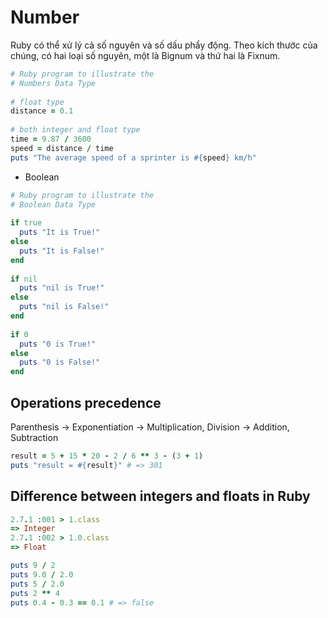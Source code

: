 # Number

Ruby có thể xử lý cả số nguyên và số dấu phẩy động. Theo kích thước của chúng, có hai loại số nguyên, một là Bignum và thứ hai là Fixnum.

```ruby
# Ruby program to illustrate the
# Numbers Data Type
 
# float type
distance = 0.1
 
# both integer and float type
time = 9.87 / 3600
speed = distance / time
puts "The average speed of a sprinter is #{speed} km/h"
```
- Boolean
```ruby
# Ruby program to illustrate the
# Boolean Data Type
 
if true
  puts "It is True!"
else
  puts "It is False!"
end
 
if nil
  puts "nil is True!"
else
  puts "nil is False!"
end
 
if 0
  puts "0 is True!"
else
  puts "0 is False!"
end
```

## Operations precedence

Parenthesis -> Exponentiation -> Multiplication, Division -> Addition, Subtraction

```ruby
result = 5 + 15 * 20 - 2 / 6 ** 3 - (3 + 1)
puts "result = #{result}" # => 301
```

## Difference between integers and floats in Ruby

```ruby
2.7.1 :001 > 1.class
=> Integer
2.7.1 :002 > 1.0.class
=> Float
```

```ruby
puts 9 / 2
puts 9.0 / 2.0
puts 5 / 2.0
puts 2 ** 4
puts 0.4 - 0.3 == 0.1 # => false
```